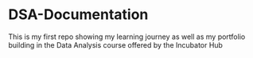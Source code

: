 # DSA-Documentation
This is my first repo showing my learning journey as well as my portfolio building in the Data Analysis course offered by the Incubator Hub
